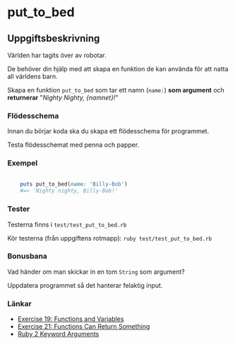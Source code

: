 # put_to_bed

## Uppgiftsbeskrivning ##

Världen har tagits över av robotar. 

De behöver din hjälp med att skapa en funktion de kan använda för att natta all världens barn.

Skapa en funktion `put_to_bed` som tar ett namn (`name:`) **som argument** och **returnerar** "*Nighty Nighty, {namnet}!*"

### Flödesschema ###

Innan du börjar koda ska du skapa ett flödesschema för programmet. 

Testa flödesschemat med penna och papper.

### Exempel ###

```ruby
   
	puts put_to_bed(name: 'Billy-Bob')
    #=> 'Nighty nighty, Billy-Bob!'
```

### Tester ###

Testerna finns i `test/test_put_to_bed.rb`

Kör testerna (från uppgiftens rotmapp): `ruby test/test_put_to_bed.rb`


### Bonusbana ###

Vad händer om man skickar in en tom `String` som argument?

Uppdatera programmet så det hanterar felaktig input.

### Länkar ###

* [Exercise 19: Functions and Variables](http://learnrubythehardway.org/book/ex19.html)
* [Exercise 21: Functions Can Return Something](http://learnrubythehardway.org/book/ex21.html)
* [Ruby 2 Keyword Arguments](https://robots.thoughtbot.com/ruby-2-keyword-arguments)
